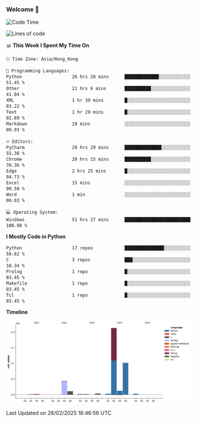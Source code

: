 ### Welcome 👋

<!--START_SECTION:waka-->
![Code Time](http://img.shields.io/badge/Code%20Time-1%2C546%20hrs%2010%20mins-blue)

![Lines of code](https://img.shields.io/badge/From%20Hello%20World%20I%27ve%20Written-4.0%20million%20lines%20of%20code-blue)

📊 **This Week I Spent My Time On** 

```text
🕑︎ Time Zone: Asia/Hong_Kong

💬 Programming Languages: 
Python                   26 hrs 28 mins      █████████████░░░░░░░░░░░░   51.45 % 
Other                    21 hrs 6 mins       ██████████░░░░░░░░░░░░░░░   41.04 % 
XML                      1 hr 39 mins        █░░░░░░░░░░░░░░░░░░░░░░░░   03.22 % 
Text                     1 hr 29 mins        █░░░░░░░░░░░░░░░░░░░░░░░░   02.89 % 
Markdown                 28 mins             ░░░░░░░░░░░░░░░░░░░░░░░░░   00.93 % 

🔥 Editors: 
PyCharm                  28 hrs 29 mins      ██████████████░░░░░░░░░░░   55.38 % 
Chrome                   20 hrs 15 mins      ██████████░░░░░░░░░░░░░░░   39.36 % 
Edge                     2 hrs 25 mins       █░░░░░░░░░░░░░░░░░░░░░░░░   04.73 % 
Excel                    15 mins             ░░░░░░░░░░░░░░░░░░░░░░░░░   00.50 % 
Word                     1 min               ░░░░░░░░░░░░░░░░░░░░░░░░░   00.03 % 

💻 Operating System: 
Windows                  51 hrs 27 mins      █████████████████████████   100.00 % 
```

**I Mostly Code in Python** 

```text
Python                   17 repos            ███████████████░░░░░░░░░░   58.62 % 
C                        3 repos             ███░░░░░░░░░░░░░░░░░░░░░░   10.34 % 
Prolog                   1 repo              █░░░░░░░░░░░░░░░░░░░░░░░░   03.45 % 
Makefile                 1 repo              █░░░░░░░░░░░░░░░░░░░░░░░░   03.45 % 
Tcl                      1 repo              █░░░░░░░░░░░░░░░░░░░░░░░░   03.45 % 
```



**Timeline**

![Lines of Code chart](https://raw.githubusercontent.com/xhj2501/xhj2501/main/assets/bar_graph.png)


 Last Updated on 28/02/2025 18:46:56 UTC
<!--END_SECTION:waka-->

